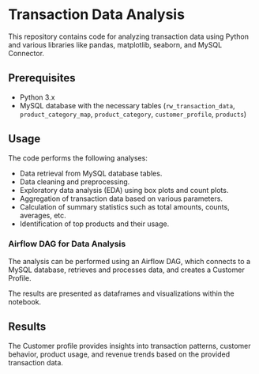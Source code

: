 # Transaction Data Analysis 

This repository contains code for analyzing transaction data using Python and various libraries like pandas, matplotlib, seaborn, and MySQL Connector.

## Prerequisites
- Python 3.x
- MySQL database with the necessary tables (`rw_transaction_data`, `product_category_map`, `product_category`, `customer_profile`, `products`)

## Usage

The code performs the following analyses:
   - Data retrieval from MySQL database tables.
   - Data cleaning and preprocessing.
   - Exploratory data analysis (EDA) using box plots and count plots.
   - Aggregation of transaction data based on various parameters.
   - Calculation of summary statistics such as total amounts, counts, averages, etc.
   - Identification of top products and their usage.

### Airflow DAG for Data Analysis

The analysis can be performed using an Airflow DAG, which connects to a MySQL database, retrieves and processes data, and creates a Customer Profile.

The results are presented as dataframes and visualizations within the notebook.

## Results
The Customer profile provides insights into transaction patterns, customer behavior, product usage, and revenue trends based on the provided transaction data.



